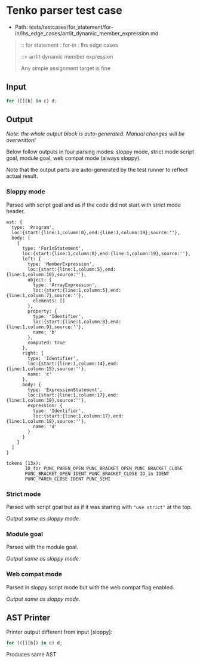 # Tenko parser test case

- Path: tests/testcases/for_statement/for-in/lhs_edge_cases/arrlit_dynamic_member_expression.md

> :: for statement : for-in : lhs edge cases
>
> ::> arrlit dynamic member expression
>
> Any simple assignment target is fine

## Input

`````js
for ([][b] in c) d;
`````

## Output

_Note: the whole output block is auto-generated. Manual changes will be overwritten!_

Below follow outputs in four parsing modes: sloppy mode, strict mode script goal, module goal, web compat mode (always sloppy).

Note that the output parts are auto-generated by the test runner to reflect actual result.

### Sloppy mode

Parsed with script goal and as if the code did not start with strict mode header.

`````
ast: {
  type: 'Program',
  loc:{start:{line:1,column:0},end:{line:1,column:19},source:''},
  body: [
    {
      type: 'ForInStatement',
      loc:{start:{line:1,column:0},end:{line:1,column:19},source:''},
      left: {
        type: 'MemberExpression',
        loc:{start:{line:1,column:5},end:{line:1,column:10},source:''},
        object: {
          type: 'ArrayExpression',
          loc:{start:{line:1,column:5},end:{line:1,column:7},source:''},
          elements: []
        },
        property: {
          type: 'Identifier',
          loc:{start:{line:1,column:8},end:{line:1,column:9},source:''},
          name: 'b'
        },
        computed: true
      },
      right: {
        type: 'Identifier',
        loc:{start:{line:1,column:14},end:{line:1,column:15},source:''},
        name: 'c'
      },
      body: {
        type: 'ExpressionStatement',
        loc:{start:{line:1,column:17},end:{line:1,column:19},source:''},
        expression: {
          type: 'Identifier',
          loc:{start:{line:1,column:17},end:{line:1,column:18},source:''},
          name: 'd'
        }
      }
    }
  ]
}

tokens (13x):
       ID_for PUNC_PAREN_OPEN PUNC_BRACKET_OPEN PUNC_BRACKET_CLOSE
       PUNC_BRACKET_OPEN IDENT PUNC_BRACKET_CLOSE ID_in IDENT
       PUNC_PAREN_CLOSE IDENT PUNC_SEMI
`````

### Strict mode

Parsed with script goal but as if it was starting with `"use strict"` at the top.

_Output same as sloppy mode._

### Module goal

Parsed with the module goal.

_Output same as sloppy mode._

### Web compat mode

Parsed in sloppy script mode but with the web compat flag enabled.

_Output same as sloppy mode._

## AST Printer

Printer output different from input [sloppy]:

````js
for (([][b]) in c) d;
````

Produces same AST
